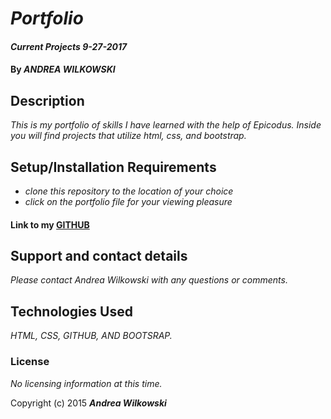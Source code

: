 # _Portfolio_

#### _Current Projects 9-27-2017_

#### By _**ANDREA WILKOWSKI**_

## Description

_This is my portfolio of skills I have learned with the help of Epicodus. Inside you will find projects that utilize html, css, and bootstrap._

## Setup/Installation Requirements

* _clone this repository to the location of your choice_
* _click on the portfolio file for your viewing pleasure_

#### Link to my [GITHUB](https://github.com/andreawilkowski/portfolio)


## Support and contact details

_Please contact Andrea Wilkowski with any questions or comments._

## Technologies Used

_HTML, CSS, GITHUB, AND BOOTSRAP._

### License

*No licensing information at this time.*

Copyright (c) 2015 **_Andrea Wilkowski_**
